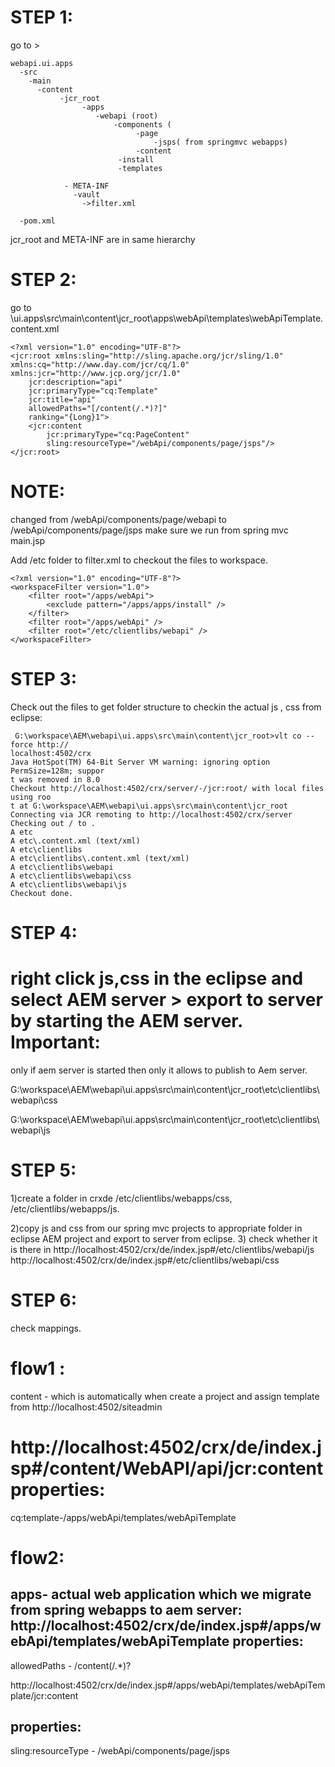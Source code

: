 STEP 1:
=======

go to > 

    webapi.ui.apps
      -src
        -main
          -content
               -jcr_root
                    -apps
                       -webapi (root)
                           -components (
                                -page
                                    -jsps( from springmvc webapps)
                                -content
                            -install
                            -templates

                - META-INF   
                  -vault
                    ->filter.xml
                  
      -pom.xml
  
  
  jcr_root and META-INF are in same hierarchy
                  
STEP 2:
=======

go to \ui.apps\src\main\content\jcr_root\apps\webApi\templates\webApiTemplate\.content.xml

    <?xml version="1.0" encoding="UTF-8"?>
    <jcr:root xmlns:sling="http://sling.apache.org/jcr/sling/1.0" 
    xmlns:cq="http://www.day.com/jcr/cq/1.0" xmlns:jcr="http://www.jcp.org/jcr/1.0"
        jcr:description="api"
        jcr:primaryType="cq:Template"
        jcr:title="api"
        allowedPaths="[/content(/.*)?]"
        ranking="{Long}1">
        <jcr:content
            jcr:primaryType="cq:PageContent"
            sling:resourceType="/webApi/components/page/jsps"/>
    </jcr:root>

NOTE:
====
changed from /webApi/components/page/webapi to   /webApi/components/page/jsps make sure we run from spring mvc main.jsp

Add /etc folder to filter.xml to checkout the files to workspace.


    <?xml version="1.0" encoding="UTF-8"?>
    <workspaceFilter version="1.0">
        <filter root="/apps/webApi">
            <exclude pattern="/apps/apps/install" />
        </filter>
        <filter root="/apps/webApi" />
        <filter root="/etc/clientlibs/webapi" />
    </workspaceFilter>
    
STEP 3:
=======
Check out the files to get folder structure to checkin the actual js , css from eclipse:


     G:\workspace\AEM\webapi\ui.apps\src\main\content\jcr_root>vlt co --force http://
    localhost:4502/crx
    Java HotSpot(TM) 64-Bit Server VM warning: ignoring option PermSize=128m; suppor
    t was removed in 8.0
    Checkout http://localhost:4502/crx/server/-/jcr:root/ with local files using roo
    t at G:\workspace\AEM\webapi\ui.apps\src\main\content\jcr_root
    Connecting via JCR remoting to http://localhost:4502/crx/server
    Checking out / to .
    A etc
    A etc\.content.xml (text/xml)
    A etc\clientlibs
    A etc\clientlibs\.content.xml (text/xml)
    A etc\clientlibs\webapi
    A etc\clientlibs\webapi\css
    A etc\clientlibs\webapi\js
    Checkout done.

 


STEP 4:
=======
right click js,css in the eclipse and select AEM server > export to server by starting the AEM server.
Important:
==========
only if aem server is started then only it allows to publish to Aem server.

G:\workspace\AEM\webapi\ui.apps\src\main\content\jcr_root\etc\clientlibs\webapi\css

G:\workspace\AEM\webapi\ui.apps\src\main\content\jcr_root\etc\clientlibs\webapi\js 

STEP 5:
=======
1)create a folder in crxde /etc/clientlibs/webapps/css, /etc/clientlibs/webapps/js.

2)copy js and css from our spring mvc projects to appropriate folder in eclipse AEM project
  and export to server from eclipse.
3) check whether it is there in http://localhost:4502/crx/de/index.jsp#/etc/clientlibs/webapi/js
http://localhost:4502/crx/de/index.jsp#/etc/clientlibs/webapi/css



STEP 6:
========
check mappings.

flow1 :
=======

content - which is automatically when create a project and assign template from http://localhost:4502/siteadmin

http://localhost:4502/crx/de/index.jsp#/content/WebAPI/api/jcr:content
properties:
===========

cq:template-/apps/webApi/templates/webApiTemplate
                  
flow2:
=====

apps- actual web application which we migrate from spring webapps to aem server:
http://localhost:4502/crx/de/index.jsp#/apps/webApi/templates/webApiTemplate
properties:
----------
allowedPaths - /content(/.*)?


http://localhost:4502/crx/de/index.jsp#/apps/webApi/templates/webApiTemplate/jcr:content

properties:
-----------

sling:resourceType - /webApi/components/page/jsps


